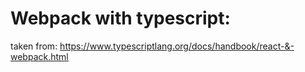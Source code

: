 # Webpack with typescript:
taken from:
https://www.typescriptlang.org/docs/handbook/react-&-webpack.html

